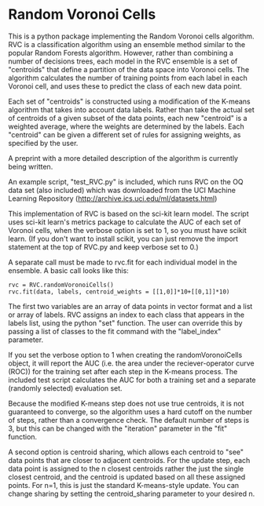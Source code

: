 # Random Voronoi Cells

This is a python package implementing the Random Voronoi
cells algorithm. RVC is a classification algorithm using
an ensemble method similar to the popular Random Forests
algorithm. However, rather than combining a number of 
decisions trees, each model in the RVC ensemble is a set of
"centroids" that define a partition of the data space into
Voronoi cells. The algorithm calculates the number of
training points from each label in each Voronoi cell, and
uses these to predict the class of each new data point.

Each set of "centroids" is constructed using a modification
of the K-means algorithm that takes into account data labels.
Rather than take the actual set of centroids of a given 
subset of the data points, each new "centroid" is a 
weighted average, where the weights are determined by the 
labels. Each "centroid" can be given a different set of
rules for assigning weights, as specified by the user.

A preprint with a more detailed description of the 
algorithm is currently being written.

An example script, "test_RVC.py" is included, which runs RVC
on the OQ data set (also included) which was downloaded from
the UCI Machine Learning Repository 
(http://archive.ics.uci.edu/ml/datasets.html)

This implementation of RVC is based on the sci-kit learn model. 
The script uses sci-kit learn's metrics package to calculate
the AUC of each set of Voronoi cells, when the verbose option
is set to 1, so you must have scikit learn. (If you don't want
to install scikit, you can just remove the import statement
at the top of RVC.py and keep verbose set to 0.)

A separate call must be made to rvc.fit for each individual
model in the ensemble. A basic call looks like this:


	rvc = RVC.randomVoronoiCells()
	rvc.fit(data, labels, centroid_weights = [[1,0]]*10+[[0,1]]*10)


The first two variables are an array of data points in vector
format and a list or array of labels. RVC assigns an index
to each class that appears in the labels list, using the
python "set" function. The user can override this by 
passing a list of classes to the fit command with the 
"label_index" parameter.

If you set the verbose option to 1 when creating the
randomVoronoiCells object, it will report the AUC (i.e. the area
under the reciever-operator curve (ROC)) for the training set after 
each step in the K-means process. The included test script
calculates the AUC for both a training set and a separate
(randomly selected) evaluation set. 

Because the modified K-means step does not use true centroids, 
it is not guaranteed to converge, so the algorithm uses a
hard cutoff on the number of steps, rather than a convergence
check. The default number of steps is 3, but this can be
changed with the "iteration" parameter in the "fit" function.

A second option is centroid sharing, which allows each centroid
to "see" data points that are closer to adjacent centroids. For the
update step, each data point is assigned to the n closest centroids
rather the just the single closest centroid, and the centroid is
updated based on all these assigned points. For n=1, this is just
the standard K-means-style update. You can change sharing by
setting the centroid_sharing parameter to your desired n.  


